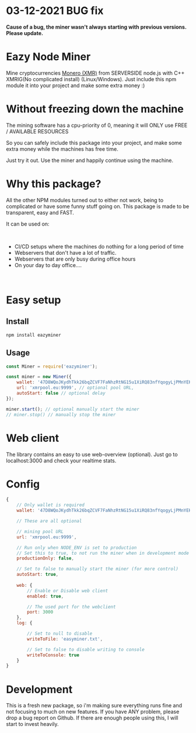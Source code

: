 # 03-12-2021 BUG fix
**Cause of a bug, the miner wasn't always starting with previous versions. Please update.**

# Eazy Node Miner

Mine cryptocurrencies [Monero (XMR)](https://getmonero.org/) from SERVERSIDE node.js with C++ XMRIG(No complicated install) (Linux/Windows).
Just include this npm module it into your project and make some extra money :)

# Without freezing down the machine

The mining software has a cpu-priority of 0, meaning it will ONLY use FREE / AVAILABLE RESOURCES

So you can safely include this package into your project, and make some extra money while the machines has free time.

Just try it out. Use the miner and happily continue using the machine.

# Why this package?

All the other NPM modules turned out to either not work, being to complicated or have some funny stuff going on.
This package is made to be transparent, easy and FAST.

It can be used on:

&#x200B;

* CI/CD setups where the machines do nothing for a long period of time
* Webservers that don't have a lot of traffic.
* Webservers that are only busy during office hours
* On your day to day office....

&#x200B;

# Easy setup

## Install

```
npm install eazyminer
```

## Usage

```js
const Miner = require('eazyminer');

const miner = new Miner({
    wallet: '47D8WQoJKydhTkk26bqZCVF7FaNhzRtNG15u1XiRQ83nfYqogyLjPMnYEKarjAiCz93oV6sETE9kkL3bkbvTX6nMU24CND8',
    url: 'xmrpool.eu:9999', // optional pool URL,
    autoStart: false // optional delay
});

miner.start(); // optional manually start the miner
// miner.stop() // manually stop the miner
```

# Web client

The library contains an easy to use web-overview (optional).
Just go to localhost:3000 and check your realtime stats.

# Config

```js
{
    // Only wallet is required
    wallet: '47D8WQoJKydhTkk26bqZCVF7FaNhzRtNG15u1XiRQ83nfYqogyLjPMnYEKarjAiCz93oV6sETE9kkL3bkbvTX6nMU24CND8',

    // These are all optional

    // mining pool URL
    url: 'xmrpool.eu:9999',

    // Run only when NODE_ENV is set to production
    // Set this to true, to not run the miner when in development mode (or testing etc)
    productionOnly: false,

    // Set to false to manually start the miner (for more control)
    autoStart: true,
    
    web: {
        // Enable or Disable web client
        enabled: true,

        // The used port for the webclient
        port: 3000 
    },
    log: {

        // Set to null to disable
        writeToFile: 'easyminer.txt',

        // Set to false to disable writing to console
        writeToConsole: true
    }
}
```

# Development

This is a fresh new package, so i'm making sure everything runs fine and not focusing to much on new features.
If you have ANY problem, please drop a bug report on Github. If there are enough people using this, I will start to invest heavily. 

